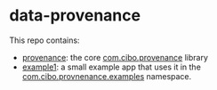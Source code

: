 data-provenance
===============

This repo contains:
- [provenance](https://github.com/cibotech/data-provenance/blob/master/provenance/README.md): the core [com.cibo.provenance](https://github.com/cibotech/data-provenance/tree/master/provenance/src/main/scala/com/cibo/provenance) library
- [example1](https://github.com/cibotech/data-provenance/blob/master/example1/README.md): a small example app that uses it in the [com.cibo.provnenance.examples](https://github.com/cibotech/data-example1/tree/master/example1/src/main/scala/com/cibo/provenance/examples) namespace.

